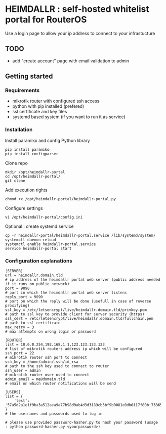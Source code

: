# HEIMDALLR : self-hosted whitelist portal for RouterOS
Use a login page to allow your ip address to connect to your infrastucture

## TODO
* add "create account" page with email validation to admin

## Getting started

### Requirements
* mikrotik router with configured ssh access
* python with pip installed (prefered)
* ssl certificate and key files
* systemd based system (if you want to run it as service)

### Installation
Install paramiko and config Python library
```
pip install paramiko
pip install configparser
```
Clone repo
```
mkdir /opt/heimdallr-portal
cd /opt/heimdallr-portal/
git clone
```
Add execution rights
``` 
chmod +x /opt/heimdallr-portal/heimdallr-portal.py
```
Configure settings
```
vi /opt/heimdallr-portal/config.ini
```
Optional : create systemd service
```
cp -r heimdallr-portal/heimdallr-portal.service /lib/systemd/system/
systemctl daemon-reload
systemctl enable heimdallr-portal.service 
service heimdallr-portal start
```

### Configuration explanations
```
[SERVER]
url = heimdallr.domain.tld                                                  # ip address of the heimdallr portal web server (public address needed if it runs on public network)
port = 9090                                                                 # port in which the heimdallr portal web server listens
reply_port = 9090                                                           # port on which the reply will be done (usefull in case of reverse proxifying)
ssl_key = /etc/letsencrypt/live/heimdallr.domain.tld/privkey.pem            # path to ssl key to provide client for server security (https)
ssl_cert = /etc/letsencrypt/live/heimdallr.domain.tld/fullchain.pem         # path to ssl certificate
max_retry = 3                                                               # max attempts on wrong login or password

[ROUTER]
list = 10.0.0.254,192.168.1.1,123.123.123.123                               # list of mikrotik routers address ip which will be configured
ssh_port = 22                                                               # mikrotik router ssh port to connect
ssh_key = /home/admin/.ssh/id_rsa                                           # path to the ssh key used to connect to router
ssh_user = admin                                                            # mikrotik router user used to connect
admin_email = me@domain.tld                                                 # email on which router notifications will be send

[USERS]
list = {
    'test': '57a5d2a1e1f9ba3a512aea9a77b98d9ab4d3d3189cb3bf9b0081e0db0117f80b:738653896b574287ba55f5db17539502',
}                                                                           # the usernames and passwords used to log in
                                                                            # please use provided password-hasher.py to hash your password (usage : python password-hasher.py <yourpassword>)
```
